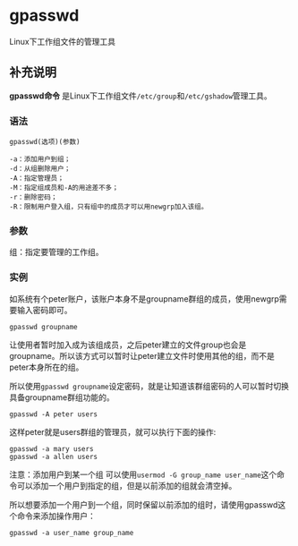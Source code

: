 gpasswd
===

Linux下工作组文件的管理工具

## 补充说明

**gpasswd命令** 是Linux下工作组文件`/etc/group`和`/etc/gshadow`管理工具。

### 语法  

```
gpasswd(选项)(参数)
```

  

```
-a：添加用户到组；
-d：从组删除用户；
-A：指定管理员；
-M：指定组成员和-A的用途差不多；
-r：删除密码；
-R：限制用户登入组，只有组中的成员才可以用newgrp加入该组。
```

### 参数  

组：指定要管理的工作组。

### 实例  

如系统有个peter账户，该账户本身不是groupname群组的成员，使用newgrp需要输入密码即可。

```
gpasswd groupname
```

让使用者暂时加入成为该组成员，之后peter建立的文件group也会是groupname。所以该方式可以暂时让peter建立文件时使用其他的组，而不是peter本身所在的组。

所以使用`gpasswd groupname`设定密码，就是让知道该群组密码的人可以暂时切换具备groupname群组功能的。

```
gpasswd -A peter users
```

这样peter就是users群组的管理员，就可以执行下面的操作:

```
gpasswd -a mary users
gpasswd -a allen users
```

注意：添加用户到某一个组 可以使用`usermod -G group_name user_name`这个命令可以添加一个用户到指定的组，但是以前添加的组就会清空掉。

所以想要添加一个用户到一个组，同时保留以前添加的组时，请使用gpasswd这个命令来添加操作用户：

```
gpasswd -a user_name group_name
```


